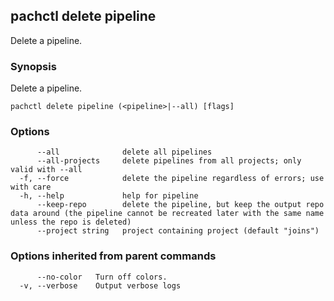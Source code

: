 ## pachctl delete pipeline

Delete a pipeline.

### Synopsis

Delete a pipeline.

```
pachctl delete pipeline (<pipeline>|--all) [flags]
```

### Options

```
      --all              delete all pipelines
      --all-projects     delete pipelines from all projects; only valid with --all
  -f, --force            delete the pipeline regardless of errors; use with care
  -h, --help             help for pipeline
      --keep-repo        delete the pipeline, but keep the output repo data around (the pipeline cannot be recreated later with the same name unless the repo is deleted)
      --project string   project containing project (default "joins")
```

### Options inherited from parent commands

```
      --no-color   Turn off colors.
  -v, --verbose    Output verbose logs
```

